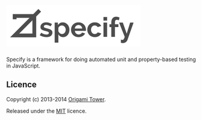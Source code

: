 <h1>
<a href="http://specify.origamitower.com/"><img alt="Specify logo" src="https://raw.githubusercontent.com/origamitower/specify/master/specify-logo.png"></a>
</h1>

Specify is a framework for doing automated unit and property-based testing in
JavaScript.


## Licence

Copyright (c) 2013-2014 [Origami Tower](http://www.origamitower.com).

Released under the [MIT](http://origami-tower.mit-license.org/) licence.
